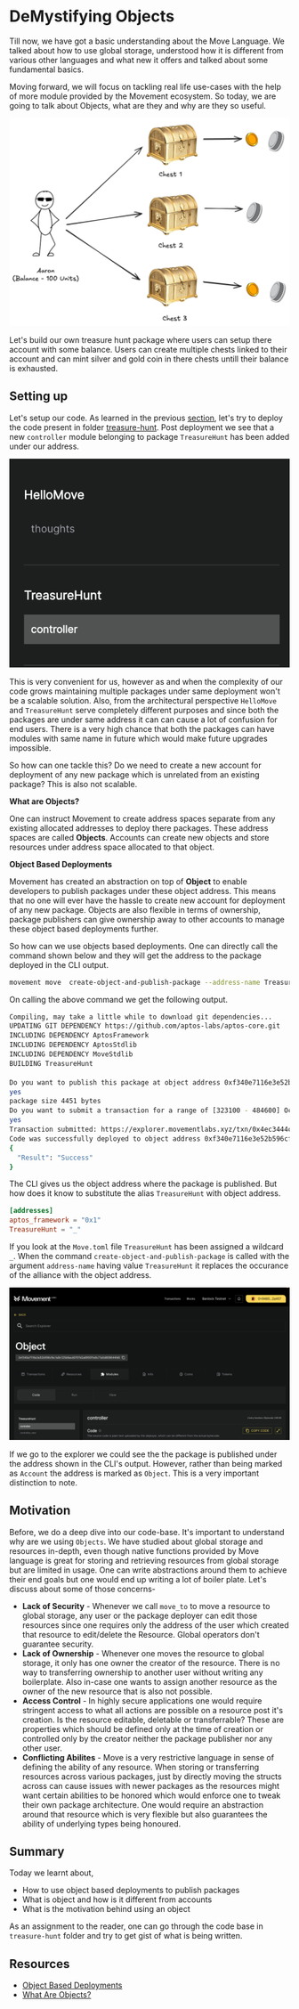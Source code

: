 # DeMystifying Objects

Till now, we have got a basic understanding about the Move Language. We talked about how to use global storage, understood how it is different from various other languages and what new it offers and talked about some fundamental basics.

Moving forward, we will focus on tackling real life use-cases with the help of more module provided by the Movement ecosystem. So today, we are going to talk about Objects, what are they and why are they so useful.

![](assets/20250108_233621_treasure-hunt.png)

Let's build our own treasure hunt package where users can setup there account with some balance. Users can create multiple chests linked to their account and can mint silver and gold coin in there chests untill their balance is exhausted.

## Setting up

Let's setup our code. As learned in the previous [section](PublishPackage.md), let's try to deploy the code present in folder [treasure-hunt](../demos/treasure-hunt). Post deployment we see that a new `controller` module belonging to package `TreasureHunt` has been added under our address.

![](assets/20250109_000333_image.png)

This is very convenient for us, however as and when the complexity of our code grows maintaining multiple packages under same deployment won't be a scalable solution. Also, from the architectural perspective `HelloMove` and `TreasureHunt` serve completely different purposes and since both the packages are under same address it can can cause a lot of confusion for end users. There is a very high chance that both the packages can have modules with same name in future which would make future upgrades impossible.

So how can one tackle this? Do we need to create a new account for deployment of any new package which is unrelated from an existing package? This is also not scalable.

**What are Objects?**

One can instruct Movement to create address spaces separate from any existing allocated addresses to deploy there packages. These address spaces are called **Objects**. Accounts can create new objects and store resources under address space allocated to that object.

**Object Based Deployments**

Movement has created an abstraction on top of **Object** to enable developers to publish packages under these object address. This means that no one will ever have the hassle to create new account for deployment of any new package. Objects are also flexible in terms of ownership, package publishers can give ownership away to other accounts to manage these object based deployments further.

So how can we use objects based deployments. One can directly call the command shown below and they will get the address to the package deployed in the CLI output.

```bash
movement move  create-object-and-publish-package --address-name TreasureHunt
```

On calling the above command we get the following output.

```bash
Compiling, may take a little while to download git dependencies...
UPDATING GIT DEPENDENCY https://github.com/aptos-labs/aptos-core.git
INCLUDING DEPENDENCY AptosFramework
INCLUDING DEPENDENCY AptosStdlib
INCLUDING DEPENDENCY MoveStdlib
BUILDING TreasureHunt

Do you want to publish this package at object address 0xf340e7116e3e52b596cfbc1a9c125b8acd0707d2a6950f1e9c71a5d809644fd0 [yes/no] >
yes
package size 4451 bytes
Do you want to submit a transaction for a range of [323100 - 484600] Octas at a gas unit price of 100 Octas? [yes/no] >
yes
Transaction submitted: https://explorer.movementlabs.xyz/txn/0x4ec3444cd4c53012925ee02153a403f46aa2420de1d03860bc332af21cc84602?network=custom
Code was successfully deployed to object address 0xf340e7116e3e52b596cfbc1a9c125b8acd0707d2a6950f1e9c71a5d809644fd0.
{
  "Result": "Success"
}

```

The CLI gives us the object address where the package is published. But how does it know to substitute the alias `TreasureHunt` with object address.

```toml
[addresses]
aptos_framework = "0x1"
TreasureHunt = "_"
```

If you look at the `Move.toml` file `TreasureHunt` has been assigned a wildcard `_`. When the command `create-object-and-publish-package` is called with the argument `address-name` having value `TreasureHunt` it replaces the occurance of the alliance with the object address.

![](assets/20250109_004017_image.png)

If we go to the explorer we could see the the package is published under the address shown in the CLI's output. However, rather than being marked as `Account` the address is marked as `Object`. This is a very important distinction to note.

## Motivation

Before, we do a deep dive into our code-base. It's important to understand why are we using `Objects`. We have studied about global storage and resources in-depth, even though native functions provided by Move language is great for storing and retrieving resources from global storage but are limited in usage. One can write abstractions around them to achieve their end goals but one would end up writing a lot of boiler plate. Let's discuss about some of those concerns-

- **Lack of Security** - Whenever we call `move_to` to move a resource to global storage, any user or the package deployer can edit those resources since one requires only the address of the user which created that resource to edit/delete the Resource. Global operators don't guarantee security.
- **Lack of Ownership** - Whenever one moves the resource to global storage, it only has one owner the creator of the resource. There is no way to transferring ownership to another user without writing any boilerplate. Also in-case one wants to assign another resource as the owner of the new resource that is also not possible.
- **Access Control** - In highly secure applications one would require stringent access to what all actions are possible on a resource post it's creation. Is the resource editable, deletable or transferrable? These are properties which should be defined only at the time of creation or controlled only by the creator neither the package publisher nor any other user.
- **Conflicting Abilites** - Move is a very restrictive language in sense of defining the ability of any resource. When storing or transferring resources across various packages, just by directly moving the structs across can cause issues with newer packages as the resources might want certain abilities to be honored which would enforce one to tweak their own package architecture. One would require an abstraction around that resource which is very flexible but also guarantees the ability of underlying types being honoured.

## Summary

Today we learnt about,

- How to use object based deployments to publish packages
- What is object and how is it different from accounts
- What is the motivation behind using an object

As an assignment to the reader, one can go through the code base in `treasure-hunt` folder and try to get gist of what is being written.

## Resources

- [Object Based Deployments](https://aptos.dev/en/build/smart-contracts/deployment#deploy-code-to-an-object)
- [What Are Objects?](https://aptos.dev/en/build/smart-contracts/objects)
